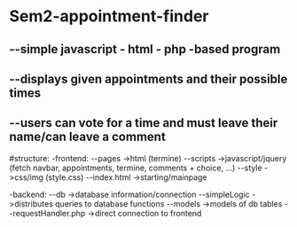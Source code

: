 # Sem2-appointment-finder
--simple javascript - html - php -based  program
--
--displays given appointments and their possible times
--
--users can vote for a time and must leave their name/can leave a comment
--

#structure:
-frontend:
--pages ->html (termine)
--scripts ->javascript/jquery (fetch navbar, appointments, termine, comments + choice, ...)
--style ->css/img (style.css)
--index.html ->starting/mainpage

-backend:
--db ->database information/connection
--simpleLogic ->distributes queries to database functions
--models ->models of db tables
--requestHandler.php ->direct connection to frontend

